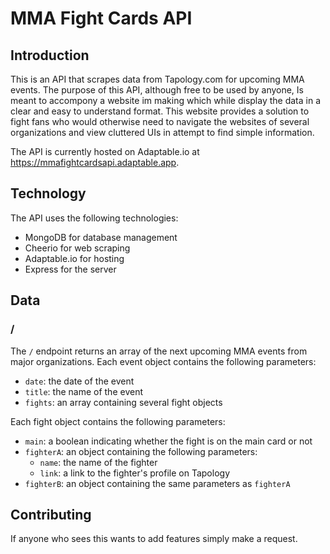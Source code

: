 # MMA Fight Cards API

## Introduction

This is an API that scrapes data from Tapology.com for upcoming MMA events. The purpose of this API, although free to be used by anyone, Is meant to accompony a website im making which while display the data in a clear and easy to understand format. This website provides a solution to fight fans who would otherwise need to navigate the websites of several organizations and view cluttered UIs in attempt to find simple information.

The API is currently hosted on Adaptable.io at https://mmafightcardsapi.adaptable.app.

## Technology

The API uses the following technologies:

- MongoDB for database management
- Cheerio for web scraping
- Adaptable.io for hosting
- Express for the server

## Data

### /

The `/` endpoint returns an array of the next  upcoming MMA events from major organizations. Each event object contains the following parameters:

- `date`: the date of the event
- `title`: the name of the event
- `fights`: an array containing several fight objects

Each fight object contains the following parameters:

- `main`: a boolean indicating whether the fight is on the main card or not
- `fighterA`: an object containing the following parameters:
  - `name`: the name of the fighter
  - `link`: a link to the fighter's profile on Tapology
- `fighterB`: an object containing the same parameters as `fighterA`

## Contributing

If anyone who sees this wants to add features simply make a request.
